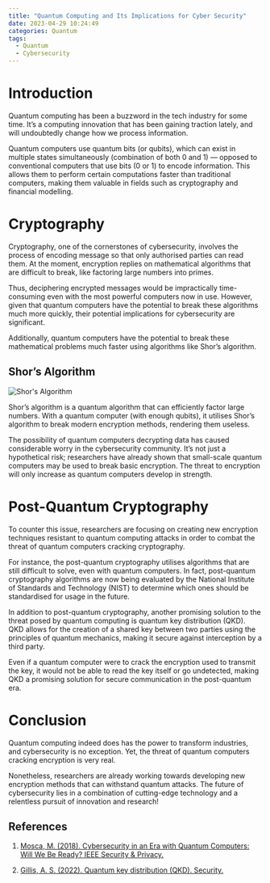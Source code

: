 ```yaml
---
title: "Quantum Computing and Its Implications for Cyber Security"
date: 2023-04-29 10:24:49
categories: Quantum
tags:
  - Quantum
  - Cybersecurity
---
```


# Introduction

 Quantum computing has been a buzzword in the tech industry for some time. It’s a computing innovation that has been gaining traction lately, and will undoubtedly change how we process information.

Quantum computers use quantum bits (or qubits), which can exist in multiple states simultaneously (combination of both 0 and 1) — opposed to conventional computers that use bits (0 or 1) to encode information. This allows them to perform certain computations faster than traditional computers, making them valuable in fields such as cryptography and financial modelling.

# Cryptography
Cryptography, one of the cornerstones of cybersecurity, involves the process of encoding message so that only authorised parties can read them. At the moment, encryption replies on mathematical algorithms that are difficult to break, like factoring large numbers into primes.

Thus, deciphering encrypted messages would be impractically time-consuming even with the most powerful computers now in use. However, given that quantum computers have the potential to break these algorithms much more quickly, their potential implications for cybersecurity are significant.

Additionally, quantum computers have the potential to break these mathematical problems much faster using algorithms like Shor’s algorithm.

## Shor’s Algorithm

![Shor's Algorithm](https://upload.wikimedia.org/wikipedia/commons/thumb/6/6b/Shor%27s_algorithm.svg/852px-Shor%27s_algorithm.svg.png)

Shor’s algorithm is a quantum algorithm that can efficiently factor large numbers. With a quantum computer (with enough qubits), it utilises Shor’s algorithm to break modern encryption methods, rendering them useless.

The possibility of quantum computers decrypting data has caused considerable worry in the cybersecurity community. It’s not just a hypothetical risk; researchers have already shown that small-scale quantum computers may be used to break basic encryption. The threat to encryption will only increase as quantum computers develop in strength.

# Post-Quantum Cryptography

To counter this issue, researchers are focusing on creating new encryption techniques resistant to quantum computing attacks in order to combat the threat of quantum computers cracking cryptography. 

For instance, the post-quantum cryptography utilises algorithms that are still difficult to solve, even with quantum computers. In fact, post-quantum cryptography algorithms are now being evaluated by the National Institute of Standards and Technology (NIST) to determine which ones should be standardised for usage in the future.

In addition to post-quantum cryptography, another promising solution to the threat posed by quantum computing is quantum key distribution (QKD). QKD allows for the creation of a shared key between two parties using the principles of quantum mechanics, making it secure against interception by a third party. 

Even if a quantum computer were to crack the encryption used to transmit the key, it would not be able to read the key itself or go undetected, making QKD a promising solution for secure communication in the post-quantum era.

# Conclusion
Quantum computing indeed does has the power to transform industries, and cybersecurity is no exception. Yet, the threat of quantum computers cracking encryption is very real. 

Nonetheless, researchers are already working towards developing new encryption methods that can withstand quantum attacks. The future of cybersecurity lies in a combination of cutting-edge technology and a relentless pursuit of innovation and research!

## References

1. [Mosca, M. (2018). Cybersecurity in an Era with Quantum Computers: Will We Be Ready? IEEE Security & Privacy.](https://www.researchgate.net/publication/328255449_Cybersecurity_in_an_Era_with_Quantum_Computers_Will_We_Be_Ready)

2. [Gillis, A. S. (2022). Quantum key distribution (QKD). Security.](https://www.techtarget.com/searchsecurity/definition/quantum-key-distribution-QKD)
